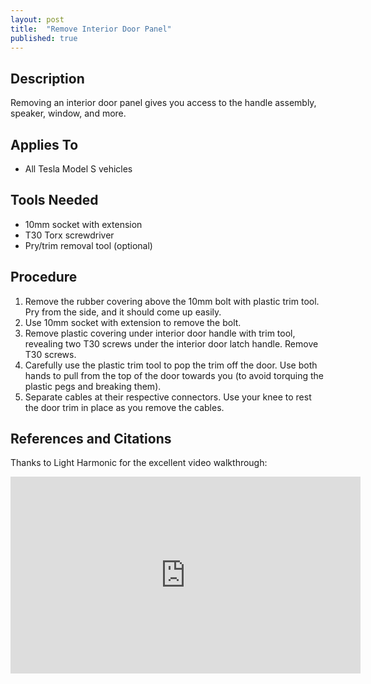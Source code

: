 ```yaml
---
layout: post
title:  "Remove Interior Door Panel"
published: true
---
```


## Description

Removing an interior door panel gives you access to the handle assembly, speaker, window, and more.

## Applies To

* All Tesla Model S vehicles

## Tools Needed

* 10mm socket with extension
* T30 Torx screwdriver
* Pry/trim removal tool (optional)

## Procedure

1. Remove the rubber covering above the 10mm bolt with plastic trim tool. Pry from the side, and it should come up easily.
2. Use 10mm socket with extension to remove the bolt.
3. Remove plastic covering under interior door handle with trim tool, revealing two T30 screws under the interior door latch handle. Remove T30 screws.
4. Carefully use the plastic trim tool to pop the trim off the door. Use both hands to pull from the top of the door towards you (to avoid torquing the plastic pegs and breaking them).
5. Separate cables at their respective connectors. Use your knee to rest the door trim in place as you remove the cables.


## References and Citations

Thanks to Light Harmonic for the excellent video walkthrough:

<iframe width="560" height="315" src="https://www.youtube.com/embed/ml8gHeT0Jhc?rel=0" frameborder="0" allow="autoplay; encrypted-media" allowfullscreen></iframe>
